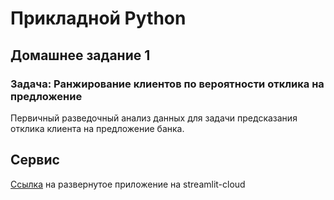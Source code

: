 # Прикладной Python
## Домашнее задание 1
### Задача: Ранжирование клиентов по вероятности отклика на предложение
Первичный разведочный анализ данных для задачи предсказания отклика клиента на предложение банка.
## Сервис
[Ссылка](https://client-bank-feedback.streamlit.app/) на развернутое приложение на streamlit-cloud

